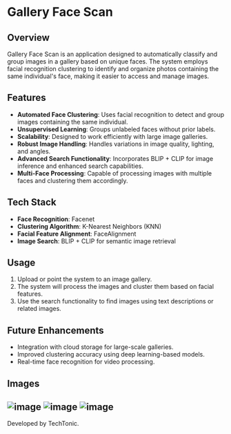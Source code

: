 # Gallery Face Scan

## Overview
Gallery Face Scan is an application designed to automatically classify and group images in a gallery based on unique faces. The system employs facial recognition clustering to identify and organize photos containing the same individual's face, making it easier to access and manage images.

## Features
- **Automated Face Clustering**: Uses facial recognition to detect and group images containing the same individual.
- **Unsupervised Learning**: Groups unlabeled faces without prior labels.
- **Scalability**: Designed to work efficiently with large image galleries.
- **Robust Image Handling**: Handles variations in image quality, lighting, and angles.
- **Advanced Search Functionality**: Incorporates BLIP + CLIP for image inference and enhanced search capabilities.
- **Multi-Face Processing**: Capable of processing images with multiple faces and clustering them accordingly.
## Tech Stack
- **Face Recognition**: Facenet
- **Clustering Algorithm**: K-Nearest Neighbors (KNN)
- **Facial Feature Alignment**: FaceAlignment
- **Image Search**: BLIP + CLIP for semantic image retrieval

## Usage
1. Upload or point the system to an image gallery.
2. The system will process the images and cluster them based on facial features.
3. Use the search functionality to find images using text descriptions or related images.

## Future Enhancements
- Integration with cloud storage for large-scale galleries.
- Improved clustering accuracy using deep learning-based models.
- Real-time face recognition for video processing.

## Images
![image](https://github.com/user-attachments/assets/c52f067d-490b-4d01-b433-1ec50a9cc06f)
![image](https://github.com/user-attachments/assets/13a36447-5014-4d18-943a-36a4955c48c5)
![image](https://github.com/user-attachments/assets/a269d702-9070-48c4-81b0-80cad9f946a2)
---
Developed by TechTonic.

